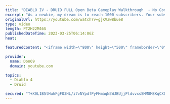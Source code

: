 ```yaml
---
title: "DIABLO IV - DRUID FULL Open Beta Gameplay Walkthrough  - No Commentary"
excerpt: "As a newbie, my dream is to reach 1000 subscribers. Your subscription is a big support in making my small dream come true."
originalUrl: https://youtube.com/watch?v=gjKVZw8bue8
type: video
length: PT2H22M46S
publishedDateTime: 2023-03-25T06:14:06Z
heat: 

featuredContent: "<iframe width=\"800\" height=\"500\" frameborder=\"0\" src=\"https://www.youtube.com/embed/gjKVZw8bue8\" allow=\"accelerometer; autoplay; encrypted-media; gyroscope; picture-in-picture\" allowfullscreen></iframe>"

provider:
  name: Don69
  domain: youtube.com

topics:
  - Diablo 4
  - Druid

secured: "T+X0L1B5tHuhFgFO3HL/i7vNYpdfPyFHmaqN3WJBUjjPldvvxsSMM8M8KqCXDk3j1F83Ju61Al1jLxRfCnmHOdnzmrhr3ZLfsfG4QtoxP8fF4/FI9Qw3I1/ARVd4w5dyHf6p1HHh7J5qn+gcizOgROD1AHgWXYoAxzrlmQNdcDDyj9BKOh/lR3cSdQfArzTLOPlQAhGzpzoLfGBy9Rtm7ytfb35ySFwkP6eUpCdYyZchsGTGKr4pQuThWPmvuokX5CijFi6DpUHRRq89tbfHooK256nCDFwAHlXXYM24adVq4Kmm2hvDqirUoRyLoPMWMCXRMnCC7AIJFsgSY1b3Nh0F+uO1XHXHKuBs1Ez8Jpx2mGjPF05kL3P7t8oKRQ2dD+0KCQ+gtPsxuonyUyo2dQXInY+J7NQEW0lF3eOPR2A=;CvZfLLgVg9g00PooLkKrJA=="
---
```


